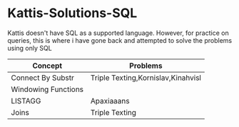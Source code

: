 # Kattis-Solutions-SQL

Kattis doesn't have SQL as a supported language. However, for practice on queries, this is where i have gone back and attempted to solve the problems using only SQL

| Concept  | Problems |
| ------------- | ------------- |
| Connect By Substr | Triple Texting,Kornislav,Kinahvisl |
| Windowing Functions | |
| LISTAGG | Apaxiaaans |
| Joins | Triple Texting | 
